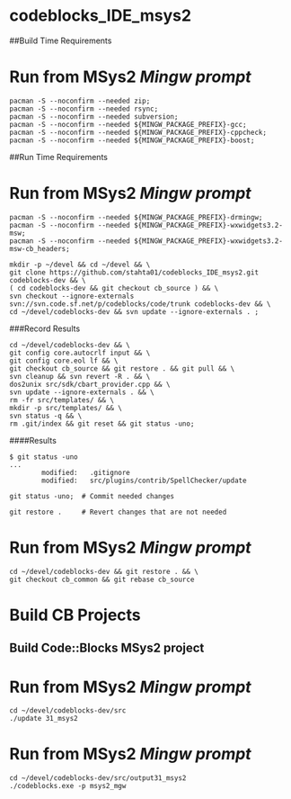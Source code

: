 # codeblocks_IDE_msys2

##Build Time Requirements
# Run from MSys2 *Mingw prompt*
```
pacman -S --noconfirm --needed zip;
pacman -S --noconfirm --needed rsync;
pacman -S --noconfirm --needed subversion;
pacman -S --noconfirm --needed ${MINGW_PACKAGE_PREFIX}-gcc;
pacman -S --noconfirm --needed ${MINGW_PACKAGE_PREFIX}-cppcheck;
pacman -S --noconfirm --needed ${MINGW_PACKAGE_PREFIX}-boost;
```

##Run Time Requirements
# Run from MSys2 *Mingw prompt*
```
pacman -S --noconfirm --needed ${MINGW_PACKAGE_PREFIX}-drmingw;
pacman -S --noconfirm --needed ${MINGW_PACKAGE_PREFIX}-wxwidgets3.2-msw;
pacman -S --noconfirm --needed ${MINGW_PACKAGE_PREFIX}-wxwidgets3.2-msw-cb_headers;
```

```
mkdir -p ~/devel && cd ~/devel && \
git clone https://github.com/stahta01/codeblocks_IDE_msys2.git codeblocks-dev && \
( cd codeblocks-dev && git checkout cb_source ) && \
svn checkout --ignore-externals svn://svn.code.sf.net/p/codeblocks/code/trunk codeblocks-dev && \
cd ~/devel/codeblocks-dev && svn update --ignore-externals . ;
```

###Record Results
```
cd ~/devel/codeblocks-dev && \
git config core.autocrlf input && \
git config core.eol lf && \
git checkout cb_source && git restore . && git pull && \
svn cleanup && svn revert -R . && \
dos2unix src/sdk/cbart_provider.cpp && \
svn update --ignore-externals . && \
rm -fr src/templates/ && \
mkdir -p src/templates/ && \
svn status -q && \
rm .git/index && git reset && git status -uno;
```
####Results
```
$ git status -uno
...
        modified:   .gitignore
        modified:   src/plugins/contrib/SpellChecker/update
```

```
git status -uno;  # Commit needed changes

git restore .     # Revert changes that are not needed
```

# Run from MSys2 *Mingw prompt*
```
cd ~/devel/codeblocks-dev && git restore . && \
git checkout cb_common && git rebase cb_source
```

# Build CB Projects

## Build Code::Blocks MSys2 project
# Run from MSys2 *Mingw prompt*
```
cd ~/devel/codeblocks-dev/src
./update 31_msys2
```

# Run from MSys2 *Mingw prompt*
```
cd ~/devel/codeblocks-dev/src/output31_msys2
./codeblocks.exe -p msys2_mgw
```
